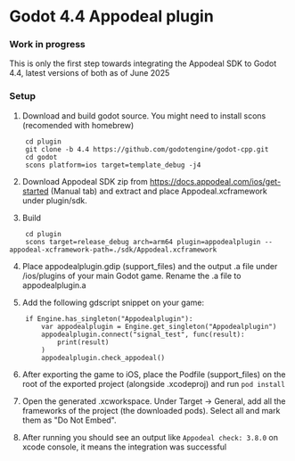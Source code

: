 # Godot 4.4 Appodeal plugin

### Work in progress

This is only the first step towards integrating the Appodeal SDK to Godot 4.4, latest versions of both as of June 2025

### Setup

1. Download and build godot source. You might need to install scons (recomended with homebrew)
```
    cd plugin
    git clone -b 4.4 https://github.com/godotengine/godot-cpp.git
    cd godot
    scons platform=ios target=template_debug -j4
```

2. Download Appodeal SDK zip from https://docs.appodeal.com/ios/get-started (Manual tab) and extract and place Appodeal.xcframework under plugin/sdk.


3. Build
```
    cd plugin
    scons target=release_debug arch=arm64 plugin=appodealplugin --appodeal-xcframework-path=./sdk/Appodeal.xcframework
```

4. Place appodealplugin.gdip (support_files) and the output .a file under /ios/plugins of your main Godot game. Rename the .a file to appodealplugin.a

5. Add the following gdscript snippet on your game:
```
    if Engine.has_singleton("Appodealplugin"):
		var appodealplugin = Engine.get_singleton("Appodealplugin")
		appodealplugin.connect("signal_test", func(result): 
			print(result)
		)
		appodealplugin.check_appodeal()
```

6. After exporting the game to iOS, place the Podfile (support_files) on the root of the exported project (alongside .xcodeproj) and run `pod install`

7. Open the generated .xcworkspace. Under Target -> General, add all the frameworks of the project (the downloaded pods). Select all and mark them as "Do Not Embed".

8. After running you should see an output like `Appodeal check: 3.8.0` on xcode console, it means the integration was successful

